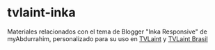 # tvlaint-inka
Materiales relacionados con el tema de Blogger "Inka Responsive" de myAbdurrahim, personalizado para su uso en [TVLaint](https://www.tvlaint.com) y [TVLaint Brasil](https://br.tvlaint.com)
